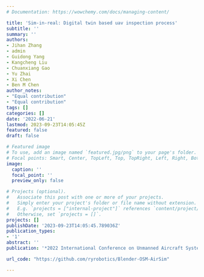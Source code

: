 ```yaml
---
# Documentation: https://wowchemy.com/docs/managing-content/

title: 'Sim-in-real: Digital twin based uav inspection process'
subtitle: ''
summary: ''
authors:
- Jihan Zhang
- admin
- Guidong Yang
- Kangcheng Liu
- Chuanxiang Gao
- Yu Zhai
- Xi Chen
- Ben M Chen
author_notes:
- "Equal contribution"
- "Equal contribution"
tags: []
categories: []
date: '2022-06-21'
lastmod: 2023-09-23T14:05:45Z
featured: false
draft: false

# Featured image
# To use, add an image named `featured.jpg/png` to your page's folder.
# Focal points: Smart, Center, TopLeft, Top, TopRight, Left, Right, BottomLeft, Bottom, BottomRight.
image:
  caption: ''
  focal_point: ''
  preview_only: false

# Projects (optional).
#   Associate this post with one or more of your projects.
#   Simply enter your project's folder or file name without extension.
#   E.g. `projects = ["internal-project"]` references `content/project/deep-learning/index.md`.
#   Otherwise, set `projects = []`.
projects: []
publishDate: '2023-09-23T14:05:45.789036Z'
publication_types:
- '1'
abstract: ''
publication: '*2022 International Conference on Unmanned Aircraft Systems (ICUAS)*'

url_code: "https://github.com/ryrobotics/Blender-OSM-AirSim"

---
```

